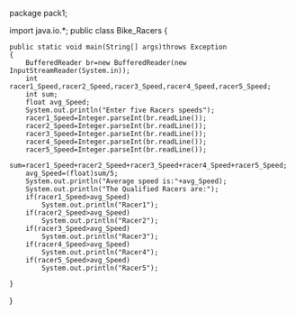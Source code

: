package pack1;

import java.io.*;
public class Bike_Racers {

	public static void main(String[] args)throws Exception
	{
		BufferedReader br=new BufferedReader(new InputStreamReader(System.in));
		int racer1_Speed,racer2_Speed,racer3_Speed,racer4_Speed,racer5_Speed;
		int sum;
		float avg_Speed;
		System.out.println("Enter five Racers speeds");
		racer1_Speed=Integer.parseInt(br.readLine());
		racer2_Speed=Integer.parseInt(br.readLine());
		racer3_Speed=Integer.parseInt(br.readLine());
		racer4_Speed=Integer.parseInt(br.readLine());
		racer5_Speed=Integer.parseInt(br.readLine());
		sum=racer1_Speed+racer2_Speed+racer3_Speed+racer4_Speed+racer5_Speed;
		avg_Speed=(float)sum/5;
		System.out.println("Average speed is:"+avg_Speed);
		System.out.println("The Qualified Racers are:");
		if(racer1_Speed>avg_Speed)
			System.out.println("Racer1");
		if(racer2_Speed>avg_Speed)
			System.out.println("Racer2");
		if(racer3_Speed>avg_Speed)
			System.out.println("Racer3");
		if(racer4_Speed>avg_Speed)
			System.out.println("Racer4");
		if(racer5_Speed>avg_Speed)
			System.out.println("Racer5");
		
	}

}



